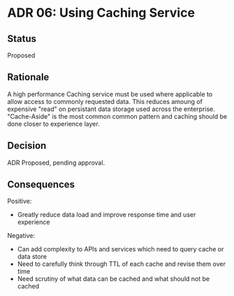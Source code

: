 # ADR 06: Using Caching Service

## Status  

Proposed

## Rationale 
A high performance Caching service must be used where applicable to allow access to commonly requested data. This reduces amoung of expensive "read" on persistant data storage used across the enterprise. "Cache-Aside" is the most common common pattern and caching should be done closer to experience layer.

## Decision
ADR Proposed, pending approval.

## Consequences  
Positive:
+ Greatly reduce data load and improve response time and user experience

Negative:
+ Can add complexity to APIs and services which need to query cache or data store
+ Need to carefully think through TTL of each cache and revise them over time
+ Need scrutiny of what data can be cached and what should not be cached

